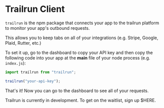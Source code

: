 # Trailrun Client

`trailrun` is the npm package that connects your app to the trailrun platform to monitor your app's outbound requests.

This allows you to keep tabs on all of your integrations (e.g. Stripe, Google, Plaid, Rutter, etc.)

To set it up, go to the dashboard to copy your API key and then copy the following code into your app at the **main** file of your node process (e.g. `index.js`):

```js
import trailrun from "trailrun";

trailrun("your-api-key");
```

That's it! Now you can go to the dashboard to see all of your requests.

Trailrun is currently in development. To get on the waitlist, sign up $HERE.
